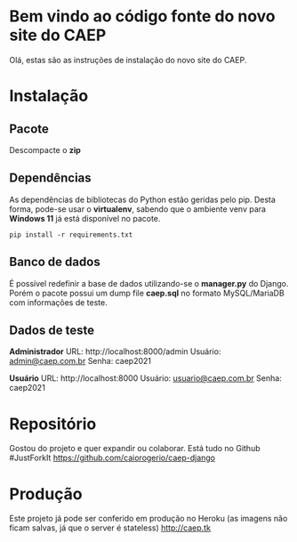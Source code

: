 # Bem vindo ao código fonte do novo site do CAEP

Olá, estas são as instruções de instalação do novo site do CAEP. 


# Instalação

## Pacote

Descompacte o **zip**

## Dependências

As dependências de bibliotecas do Python estão geridas pelo pip. Desta forma, pode-se usar o **virtualenv**, sabendo que o ambiente venv para **Windows 11** já está disponível no pacote.

```
pip install -r requirements.txt
```

## Banco de dados

É possível redefinir a base de dados utilizando-se o **manager.py** do Django. Porém o pacote possui um dump file **caep.sql** no formato MySQL/MariaDB com informações de teste.

## Dados de teste

**Administrador**
URL: http://localhost:8000/admin
Usuário: admin@caep.com.br
Senha: caep2021

**Usuário**
URL: http://localhost:8000
Usuário: usuario@caep.com.br
Senha: caep2021

# Repositório

Gostou do projeto e quer expandir ou colaborar. Está tudo no Github #JustForkIt
https://github.com/caiorogerio/caep-django 

# Produção
Este projeto já pode ser conferido em produção no Heroku (as imagens não ficam salvas, já que o server é stateless)
http://caep.tk
